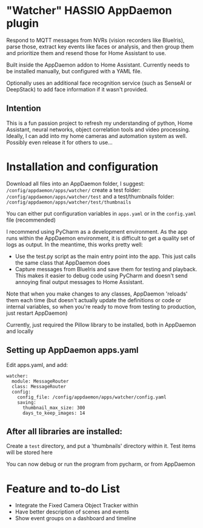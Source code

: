 # "Watcher" HASSIO AppDaemon plugin
Respond to MQTT messages from NVRs (vision recorders like BlueIris), parse those, extract key events like faces or
analysis, and then group them and prioritize them and resend those for Home Assistant to use.

Built inside the AppDaemon addon to Home Assistant.  Currently needs to be installed manually, but configured with
a YAML file.

Optionally uses an additional face recognition service (such as SenseAI or DeepStack) to add face information if it wasn't provided.

## Intention
This is a fun passion project to refresh my understanding of python, Home Assistant, neural networks, object correlation tools and video processing.  Ideally, I can add into my home cameras and automation system as well.  Possibly even release it for others to use...

# Installation and configuration

Download all files into an AppDaemon folder, I suggest: `/config/appdaemon/apps/watcher/`
create a test folder: `/config/appdaemon/apps/watcher/test` and a 
test/thumbnails folder: `/config/appdaemon/apps/watcher/test/thumbnails`

You can either put configuration variables in `apps.yaml` or in the `config.yaml` file (recommended)

I recommend using PyCharm as a development environment.  As the app runs within the AppDaemon environment, it is difficult
to get a quality set of logs as output.  In the meantime, this works pretty well:
- Use the test.py script as the main entry point into the app.  This just calls the same class that AppDaemon does
- Capture messages from BlueIris and save them for testing and playback.  This makes it easier to debug code using
PyCharm and doesn't send annoying final output messages to Home Assistant.

Note that when you make changes to any classes, AppDaemon 'reloads' them each time (but doesn't actually update the 
definitions or code or internal variables, so when you're ready to move from testing to production, just restart
AppDaemon)

Currently, just required the Pillow library to be installed, both in AppDaemon and locally

## Setting up AppDaemon apps.yaml
Edit apps.yaml, and add:

```
watcher:
  module: MessageRouter
  class: MessageRouter
  config:
    config_file: /config/appdaemon/apps/watcher/config.yaml
    saving:
      thumbnail_max_size: 300
      days_to_keep_images: 14
```

## After all libraries are installed:
Create a `test` directory, and put a 'thumbnails' directory within it.  Test items will be stored here

You can now debug or run the program from pycharm, or from AppDaemon


# Feature and to-do List
- Integrate the Fixed Camera Object Tracker within
- Have better description of scenes and events
- Show event groups on a dashboard and timeline

